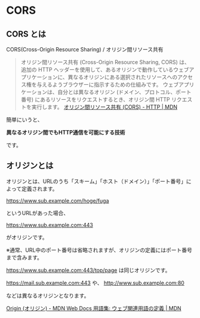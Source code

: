 # CORS
## CORS とは
CORS(Cross-Origin Resource Sharing) / オリジン間リソース共有

> オリジン間リソース共有 (Cross-Origin Resource Sharing, CORS) は、追加の HTTP ヘッダーを使用して、あるオリジンで動作しているウェブアプリケーションに、異なるオリジンにある選択されたリソースへのアクセス権を与えるようブラウザーに指示するための仕組みです。
> ウェブアプリケーションは、自分とは異なるオリジン (ドメイン、プロトコル、ポート番号) にあるリソースをリクエストするとき、オリジン間 HTTP リクエストを実行します。
> [オリジン間リソース共有 (CORS) - HTTP | MDN](https://developer.mozilla.org/ja/docs/Web/HTTP/CORS)

簡単にいうと、

**異なるオリジン間でもHTTP通信を可能にする技術**

です。


## オリジンとは
オリジンとは、URLのうち「スキーム」「ホスト（ドメイン）」「ポート番号」によって定義されます。

https://www.sub.example.com/hoge/fuga

というURLがあった場合、

https://www.sub.example.com:443

がオリジンです。

※通常、URL中のポート番号は省略されますが、オリジンの定義にはポート番号まで含みます。

https://www.sub.example.com:443/top/page
は同じオリジンです。

https://mail.sub.example.com:443
や、
http://www.sub.example.com:80

などは異なるオリジンとなります。

[Origin (オリジン) - MDN Web Docs 用語集: ウェブ関連用語の定義 | MDN](https://developer.mozilla.org/ja/docs/Glossary/Origin)